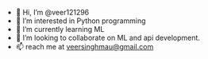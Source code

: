 - 👋 Hi, I’m @veer121296
- 👀 I’m interested in Python programming
- 🌱 I’m currently learning ML
- 💞️ I’m looking to collaborate on ML and api development.
- 📫 reach me at veersinghmau@gmail.com

<!---
veer121296/veer121296 is a ✨ special ✨ repository because its `README.md` (this file) appears on your GitHub profile.
You can click the Preview link to take a look at your changes.
--->
